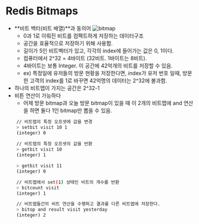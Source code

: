 # Redis Bitmaps

- **비트 백터(비트 배열)**과 동의어
![bitmap](../images/Redis/bitmap.png)
  - 0과 1로 이뤄진 비트를 컴팩트하게 저장하는 데이터구조
  - 공간을 효율적으로 저장하기 위해 사용함.
  - 길이가 5인 비트벡터가 있고, 각각의 index에 들어가는 값은 0, 1이다.
  - 컴퓨터에서 2^32 = 4바이트 (32비트. 1바이트는 8비트). 
  - 4바이트는 보통 Integer. 이 공간에 42억개의 비트를 저장할 수 있음.
  - ex) 특정일에 유저들의 방문 현황을 저장한다면, index가 유저 번호 일때, 방문한 고객의 index를 1로 바꾸면 42억명의 데이터는 2^32에 불과함.
- 하나의 비트맵이 가지는 공간은 2^32-1
- 비튼 연산이 가능하다
  - 어제 방문 bitmap과 오늘 방문 bitmap이 있을 때 이 2개의 비트맵에 and 연산을 하면 둘다 1인 bitmap만 뽑을 수 있음.

```sh
    // 비트맵의 특정 오프셋에 값을 변경
    > setbit visit 10 1
    (integer) 0
    
    // 비트맵의 특정 오프셋의 값을 반환
    > getbit visit 10
    (integer) 1

    > getbit visit 11
    (integer) 0 

    // 비트맵에서 set(1) 상태인 비트의 개수를 반환
    > bitcount visit
    (integer) 1

    // 비트맵들간의 비트 연산을 수행하고 결과를 다른 비트맵에 저장한다.
    > bitop and result visit yesterday
    (integer) 2

```